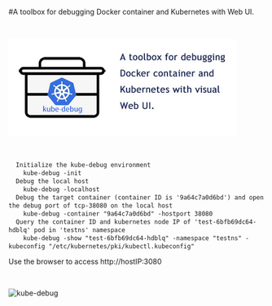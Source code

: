 
#A toolbox for debugging Docker container and Kubernetes with Web UI.

<br>

![kube-debug](docs/imgs/kube-debug-logo.jpg)

<br>


```
  Initialize the kube-debug environment 
    kube-debug -init 
  Debug the local host 
    kube-debug -localhost 
  Debug the target container (container ID is '9a64c7a0d6bd') and open the debug port of tcp-38080 on the local host 
    kube-debug -container "9a64c7a0d6bd" -hostport 38080 
  Query the container ID and kubernetes node IP of 'test-6bfb69dc64-hdblq' pod in 'testns' namespace 
    kube-debug -show "test-6bfb69dc64-hdblq" -namespace "testns" -kubeconfig "/etc/kubernetes/pki/kubectl.kubeconfig" 
```


Use the browser to access http://hostIP:3080

<br>

![kube-debug](docs/imgs/kube-debug-ui.jpg)

<br>



